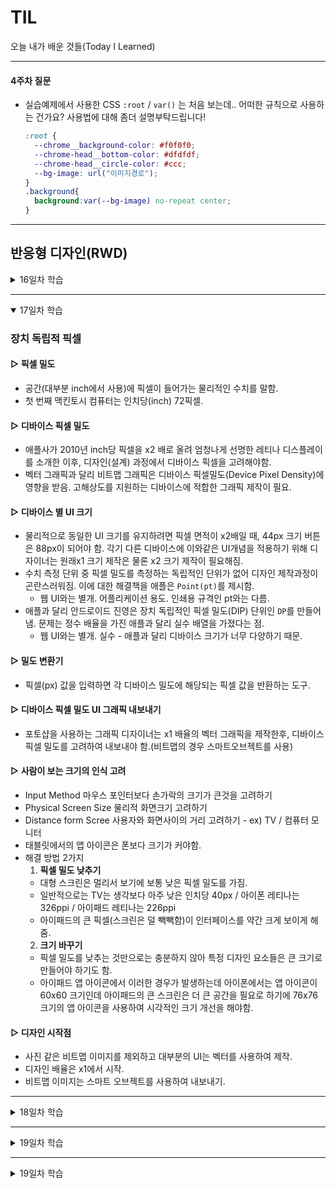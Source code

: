 # TIL
오늘 내가 배운 것들(Today I Learned)   

---------------------------------------

#### 4주차 질문
- 실습예제에서 사용한 CSS `:root` / `var()` 는 처음 보는데.. 어떠한 규칙으로 사용하는 건가요? 사용법에 대해 좀더 설명부탁드립니다!
  ```CSS
  :root {
    --chrome__background-color: #f0f0f0;
    --chrome-head__bottom-color: #dfdfdf;
    --chrome-head__circle-color: #ccc;
    --bg-image: url("이미지경로");
  }
  .background{
    background:var(--bg-image) no-repeat center;
  }
  ```
---------------------------------------

## 반응형 디자인(RWD)
<details>
<summary>16일차 학습</summary>
<div markdown="16">

### 반응형 웹이란?
- 테크놀로지의 발전으로 월드 와이드 웹은 데스크톱을 벗어나, 세상 모든 기기에서 이용 가능해졌다.
- 멀티 디바이스를 넘어 우리가 만들어야할 서비스를 이루는 콘텐츠와 컨텍스트에 관한 이야기
- 테크놀로지의 발전은 디자인 바운더리를 변경시킴. 제한된 환경에서 벗어나 무한한 환경으로 진화되고 있는 세상.   

##### ▷ 콘텐츠는 물과 같다
  - 동일한 콘텐츠를 다른 모양에 담을 뿐. 실제 컨텐츠가 변형된것은 아님.   

##### ▷ 반응형 웹 시대를 위한 디자인
  - 각기 다른 기기의 다른 비율과 해상도를 먼저 이해한 뒤, 스케치, 프로토타입, 시각화 테스트 등을 진행해야한다.
  - 우리가 해야할 일은 **미래 친화적인 디자인 생태계를 만드는 것.**   

##### ▷ 반응형 웹 디자인이란?
  - 반응형 웹이 의미하는 바는 서비스를 디자인 하는 과정에 사용자의 환경(스크린 사이즈, 플랫폼, 회전 방향 등)을 고려하여 등답할 수 있도록 제작하는것.

##### ▷ 반응형 웹 시대의 서막
  - Ethan Marcotte : Responsive Web Design - A list apart (2010.5.25)
    ```
      디바이스마다 콘텐츠를 감추거나 격리시키는 것보다는,
      각 기기의 경험을 맞춰 최적화된 뷰를 사용자에게 제공하여
      콘텐츠를 효율적으로 담는 것이 우리가 수행해야 할 일입니다.
                                        - Ethan Marcotte  -
    ```


### 콘텐츠 구성
- 반응형 웹 프로젝트를 시작하기 전 무엇을 고려하고, 알아야 할까?
  - 콘텐츠 전략(Contents strategy)
  - 유연한 그리드 레이아웃(Flexible grid layout)
  - 유연한 이미지/미디어(Flexible images and media)
  - 디바이스 픽셀 밀도(Device Pixel Density)
  - 중단점/미디어 쿼리(Breakpoint and Media queries)

##### ▷ 콘텐츠 전략
  - 콘텐츠에 대한 사전 분석 없이 좋은 서비스는 제작할 수 없다. 각 뷰에서 그려질 콘텐츠 구조를 치밀하게 분석하지 않고는 좋은 사용자 경험을 제공하기 어렵다.

##### ▷ 콘텐츠 구성
  - 고정된 가로폭과 해상도에서 콘텐츠가 영구적으로 자리 잡았던 디자인은 과거의 것이 되었다. 다양하게 변화하는 가로폭과 해상도에 최적의 경험을 제공할 수 있는 무용술(choreography)이 필요하다.

##### ▷ 콘텐츠 쌓임
  - 화면 폭이 줄어들 경우 콘텐츠가 쌓이는 것은 불가피. 화면 폭이 작은환경에서 먼저 표시되는 컨텐츠가 가장 중요한 콘텐츠가 아닐 수도 있다.

##### ▷ 콘텐츠 순서
  - 콘텐츠가 쌓이는 구조의 레이아웃이 아니라, 주요 콘텐츠가 보조 콘텐츠보다 우선적으로 화면에 보야져야 한다.
  - 화면 크기가 작은 모바일 환경에서 우선적으로 보여(읽혀)져야 할 콘텐츠가 무엇인지 고려해야한다.

##### ▷ 콘텐츠 맞물림
  - 폭이 좁고 길쭉한 모양의 뷰에서 각 콘텐츠 사이에 맞물리며 접히는 구조로 콘텐츠가 접힘. 상황에 따라서는 순서가 뒤섞이는 구조로 보여질 경우도 있다.

##### ▷ 플렉시블 박스
  - 콘텐츠 중심 전략, 콘텐츠 구성(안무법) 등을 원활하게 구현하기 위한 새로운 레이아웃 기술이 요구됨에 따라 탄생하게 된 레이아웃 모듈.



### 유연한 그리드
- 유연한 그리드(Fluid Grid)는 일관되게 콘텐츠를 구성하지만, 디스플레이 사이즈에 따라 크기와 위치가 변경된다.
- 유연한 그리드를 구현하는 방법은 고정 그리드를 기반으로 상대적인 수치를 도출하는 것에서 시작된다.
- RWD에서는 픽셀(Pixel)이 아닌, 상대단위(%, em, rem, vw, vh, vmin, vmax)를 사용해야 하기에 픽셀을 상대 단위로 바꾸는 계산식을 사용해야 한다.
  ```
    Target : context = results
    [font-siex] 24:16 = 1.5em
    [div]       700:988 = 0.7085%
  ```
##### ▷ 테크니컬 이슈
  - 물처럼 흐르는 유연한 레이아웃을 구현할 경우 발생하는 테크니컬 이슈는 웹 브라우저가 퍼센트(%) 값을 픽셀(px) 값으로 변경하는 과정에서 발생.
  - 정확하게 정수로 떨어지지 않는 픽셀의 경우 각 브라우저마다 처리하는 방식이 다르기 때문
  - flex box를 사용하여 문제 해결 가능.

### 유연한 이미지
- 유연한 이미지(Fluid image)는 이미지를 포함하는 컨테이너 요소의 폭에 맞춰 크기가 변경되는 이미지를 말함.
  ```CSS
  .img{
    width:100%; height: auto;
  }
  .background{
    width: 100%;
    padding-bottom:calc(1000/800*100%); /* 실제 이미지 크기 : width:800px / height:1000px */
    background: url(이미지경로) no-repeat center;
    background-size: contain; /* contain , cover ...*/
  }
  ```

### 재단 이미지
- 재단 이미지(Crop Image)는 이미지를 포함하는 컨테이너 요소의 폭에 맞춰 크기가 동적으로 잘려지는 이미지를 말함.
  ```CSS
  :root {
    --bg-image: url("이미지경로");
  }
  .background{
    width:100%;
    height: 960px; /*고정값 설정*/
    background:var(--bg-image) no-repeat center;
    background-size:cover; /* contain , cover ...*/
  }
  ```
  ```CSS
  .container{
    position: relative;
    height: 120px; /*고정값*/
  }
  .img{
    position: absolute;
    top:0; left:50%;
    width:100%;
    height: auto;
    transform: translateX(-50%;);
  }

  ```
### 유연한 미디어
- 유연한 아이프레임(Flexible iframe)은 아이프레임을 포함하는 컨테이너 요소의 폭에 맞춰 크기가 변경되는 것을 말함.
  ```CSS
    /* img, video 요소에 설정 */
    .rwd-image, .rwd-video {
      width: 100%;
      max-width: 100%; /* 비트맵 이미지의 경우 이미지 자체 크기보다 커지지 않게 설정 */
      height: auto;
    }

    /* iframe, embed, object 부모 요소에 설정 */
    .rwd-media {
      overflow: hidden;
      position: relative;
      max-width: 100%;
      height: 0 !important;
    }

    /* 영상 화면 비율에 따른 멀티 클래스 */
    .rwd-media.is-4x3  { padding-top: calc(3/4*100%);  }
    .rwd-media.is-16x9 { padding-top: calc(9/16*100%); }
    .rwd-media.is-21x9 { padding-top: calc(9/21*100%); }

    /* .rwd-media 내부 iframe, embed, object 요소 설정 */
    .rwd-media iframe,
    .rwd-media object,
    .rwd-media embed {
      position: absolute;
      top: 0;
      left: 0;
      width: 100%;
      height: 100%;
      border: 0;
    }
  ```
</div>
</details>

---------------------------------------

<details open>
<summary>17일차 학습</summary>
<div markdown="17">

### 장치 독립적 픽셀
#### ▷ 픽셀 밀도
  - 공간(대부분 inch에서 사용)에 픽셀이 들어가는 물리적인 수치를 말함.
  - 첫 번째 맥킨토시 컴퓨터는 인치당(inch) 72픽셀.

#### ▷ 디바이스 픽셀 밀도
  - 애플사가 2010년 inch당 픽셀을 x2 배로 올려 엄청나게 선명한 레티나 디스플레이를 소개한 이후, 디자인(설계) 과정에서 디바이스 픽셀을 고려해야함.
  - 벡터 그래픽과 달리 비트맵 그래픽은 디바이스 픽셀밀도(Device Pixel Density)에 영향을 받음. 고해상도를 지원하는 디바이스에 적합한 그래픽 제작이 필요.

#### ▷ 디바이스 별 UI 크기
  - 물리적으로 동일한 UI 크기를 유지하려면 픽셀 면적이 x2배일 때, 44px 크기 버튼은 88px이 되어야 함. 각기 다른 디바이스에 이와같은 UI개념을 적용하기 위해 디자이너는 원래x1 크기 제작은 물론 x2 크기 제작이 필요해짐.
  - 수치 측정 단위 중 픽셀 밀도를 측정하는 독립적인 단위가 없어 디자인 제작과정이 곤란스러워짐. 이에 대한 해결책을 애플은 `Point(pt)`를 제시함.
    - 웹 UI와는 별개. 어플리케이션 용도. 인쇄용 규격인 pt와는 다름.
  - 애플과 달리 안드로이드 진영은 장치 독립적인 픽셀 밀도(DIP) 단위인 `DP`를 만들어냄. 문제는 정수 배율을 가진 애플과 달리 실수 배열을 가졌다는 점.
    - 웹 UI와는 별개. 실수 - 애플과 달리 디바이스 크기가 너무 다양하기 때문.

#### ▷ 밀도 변환기
  - 픽셀(px) 값을 입력하면 각 디바이스 밀도에 해당되는 픽셀 값을 반환하는 도구.

#### ▷ 디바이스 픽셀 밀도 UI 그래픽 내보내기
  - 포토샵을 사용하는 그래픽 디자이너는 x1 배율의 벡터 그래픽을 제작한후, 디바이스 픽셀 밀도를 고려하여 내보내야 함.(비트맵의 경우 스마트오브젝트를 사용)

#### ▷ 사람이 보는 크기의 인식 고려
  - Input Method 마우스 포인터보다 손가락의 크기가 큰것을 고려하기
  - Physical Screen Size 물리적 화면크기 고려하기
  - Distance form Scree 사용자와 화면사이의 거리 고려하기 - ex) TV / 컴퓨터 모니터
  - 태블릿에서의 앱 아이콘은 폰보다 크기가 커야함.
  - 해결 방법 2가지
    1. **픽셀 밀도 낮추기**
      - 대형 스크린은 멀리서 보기에 보통 낮은 픽셀 밀도를 가짐.
      - 일반적으로는 TV는 생각보다 아주 낮은 인치당 40px / 아이폰 레티나는 326ppi /  아이패드 레티나는 226ppi
      - 아이패드의 큰 픽셀(스크린은 덜 빽빽함)이 인터페이스를 약간 크게 보이게 해줌.
    2. **크기 바꾸기**
      - 픽셀 밀도를 낮추는 것만으로는 충분하지 않아 특정 디자인 요소들은 큰 크기로 만들어야 하기도 함.
      - 아이패드 앱 아이콘에서 이러한 경우가 발생하는데 아이폰에서는 앱 아이콘이 60x60 크기인데 아이패드의 큰 스크린은 더 큰 공간을 필요로 하기에 76x76 크기의 앱 아이콘을 사용하여 시각적인 크기 개선을 해야함.

#### ▷ 디자인 시작점
  - 사진 같은 비트맵 이미지를 제외하고 대부분의 UI는 벡터를 사용하여 제작.
  - 디자인 배율은 x1에서 시작.
  - 비트맵 이미지는 스마트 오브젝트를 사용하여 내보내기.

</div>
</details>

---------------------------------------

<details>
<summary>18일차 학습</summary>
<div markdown="18">

### 중단점과 미디어 쿼리

</div>
</details>

---------------------------------------

<details>
<summary>19일차 학습</summary>
<div markdown="19">

## WAI-ARIA(RIA를 위한 접근성 권고안)
### WAI-ARIA 소개
### WAI-ARIA 지원현황
# WAI-ARIA 역할(Role)
### WAI-ARIA 속성(Properties)과 상태(States)
### WAI-ARIA 사용 규칙
### WAI-ARIA 자동완성 UI
### WAI-ARIA 데이터 검증 결과
### WAI-ARIA 레이어 팝업


</div>
</details>

---------------------------------------

<details>
<summary>19일차 학습</summary>
<div markdown="19">

## 웹 콘텐츠 접근성 지침(WCAG)
### 인식 (Perceivable)
### 운용 (Operable)
### 이해 (Understandable)
### 견고 (Robust)

</div>
</details>
